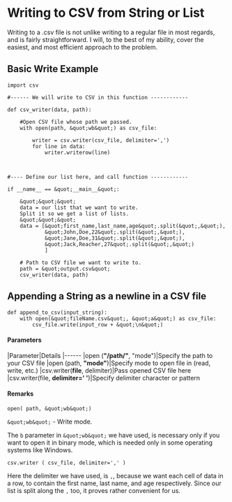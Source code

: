 # Writing to CSV from String or List


Writing to a .csv file is not unlike writing to a regular file in most regards, and is fairly straightforward. I will, to the best of my ability, cover the easiest, and most efficient approach to the problem.



## Basic Write Example


```
import csv

#------ We will write to CSV in this function ------------

def csv_writer(data, path):
    
    #Open CSV file whose path we passed.
    with open(path, &quot;wb&quot;) as csv_file:
        
        writer = csv.writer(csv_file, delimiter=',')
        for line in data:
            writer.writerow(line)



#---- Define our list here, and call function ------------

if __name__ == &quot;__main__&quot;:

    &quot;&quot;&quot;
    data = our list that we want to write. 
    Split it so we get a list of lists.
    &quot;&quot;&quot;
    data = [&quot;first_name,last_name,age&quot;.split(&quot;,&quot;),
            &quot;John,Doe,22&quot;.split(&quot;,&quot;),
            &quot;Jane,Doe,31&quot;.split(&quot;,&quot;),
            &quot;Jack,Reacher,27&quot;.split(&quot;,&quot;)
            ]

    # Path to CSV file we want to write to.
    path = &quot;output.csv&quot;
    csv_writer(data, path)

```



## Appending a String as a newline in a CSV file


```
def append_to_csv(input_string):
    with open(&quot;fileName.csv&quot;, &quot;a&quot;) as csv_file:
        csv_file.write(input_row + &quot;\n&quot;)

```



#### Parameters


|Parameter|Details
|------
|open (**&quot;/path/&quot;**, &quot;mode&quot;)|Specify the path to your CSV file
|open (path, **&quot;mode&quot;**)|Specify mode to open file in (read, write, etc.)
|csv.writer(**file**, delimiter)|Pass opened CSV file here
|csv.writer(file, **delimiter=' '**)|Specify delimiter character or pattern



#### Remarks


> 
`open( path, &quot;wb&quot;)`


`&quot;wb&quot;` - Write mode.

The `b` parameter in `&quot;wb&quot;` we have used, is necessary only if you want to open it in binary mode, which is needed only in some operating systems like Windows.

> 
`csv.writer ( csv_file, delimiter=',' )`


Here the delimiter we have used, is `,`, because we want each cell of data in a row, to contain the first name, last name, and age respectively.
Since our list is split along the `,` too, it proves rather convenient for us.

